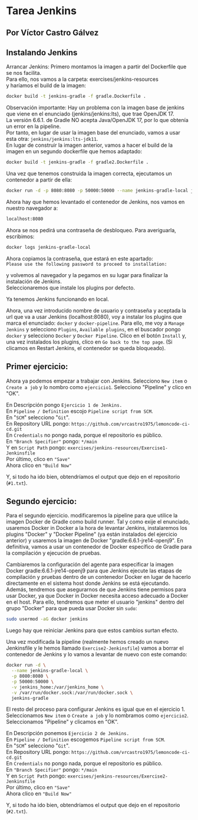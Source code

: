 # **Tarea Jenkins**
## Por Víctor Castro Gálvez

## Instalando Jenkins
Arrancar Jenkins:
Primero montamos la imagen a partir del Dockerfile que se nos facilita.  
Para ello, nos vamos a la carpeta:
exercises/jenkins-resources  
y haríamos el build de la imagen:  
```bash
docker build -t jenkins-gradle -f gradle.Dockerfile .
```
Observación importante:
Hay un problema con la imagen base de jenkins que viene en el enunciado (jenkins/jenkins:lts), que trae OpenJDK 17.  
La versión 6.6.1. de Gradle NO acepta Java/OpenJDK 17, por lo que obtenía un error en la pipeline.  
Por tanto, en lugar de usar la imagen base del enunciado, vamos a usar esta otra: `jenkins/jenkins:lts-jdk11`.  
En lugar de construir la imagen anterior, vamos a hacer el build de la imagen en un segundo dockerfile que hemos adaptado:  

```bash
docker build -t jenkins-gradle -f gradle2.Dockerfile .
```

Una vez que tenemos construida la imagen correcta, ejecutamos un contenedor a partir de ella:  

```bash
docker run -d -p 8080:8080 -p 50000:50000 --name jenkins-gradle-local jenkins-gradle
```

Ahora hay que hemos levantado el contenedor de Jenkins, nos vamos en nuestro navegador a:  
```bash
localhost:8080
```

Ahora se nos pedirá una contraseña de desbloqueo. Para averiguarla, escribimos:  
```bash
docker logs jenkins-gradle-local
```

Ahora copiamos la contraseña, que estará en este apartado:  
`Please use the following password to proceed to installation:`  

y volvemos al navegador y la pegamos en su lugar para finalizar la instalación de Jenkins.  
Seleccionaremos que instale los plugins por defecto.

Ya tenemos Jenkins funcionando en local.  

Ahora, una vez introducido nombre de usuario y contraseña y aceptada la url que va a usar Jenkins (localhost:8080), voy a instalar los plugins que marca el enunciado: `docker` y `docker-pipeline`. Para ello, me voy a `Manage Jenkins` y selecciono `Plugins`, `Available plugins`, en el buscador pongo `docker` y selecciono `Docker` y `Docker Pipeline`. Clico en el botón `Install` y, una vez instalados los plugins, clico en `Go
back to the top page`. (Si clicamos en Restart Jenkins, el contenedor se queda bloqueado).  

## Primer ejercicio:  
Ahora ya podemos empezar a trabajar con Jenkins. Selecciono `New item` o `Create a job` y lo nombro como `ejercicio1`. Selecciono "Pipeline" y clico en "OK".  

En Descripción pongo `Ejercicio 1 de Jenkins.`  
En `Pipeline / Definition` escojo `Pipeline script from SCM`.  
En "`SCM`" selecciono "`Git`".  
En Repository URL pongo: `https://github.com/vrcastro1975/lemoncode-ci-cd.git`  
En `Credentials` no pongo nada, porque el repositorio es público.  
En `"Branch Specifier"` pongo: `*/main`  
Y en `Script Path` pongo: `exercises/jenkins-resources/Exercise1-Jenkinsfile`  
Por último, clico en `"Save"`  
Ahora clico en `"Build Now"`  

Y, si todo ha ido bien, obtendríamos el output que dejo en el repositorio (`#1.txt`).  
  
## Segundo ejercicio:  
Para el segundo ejercicio. modificaremos la pipeline para que utilice la imagen Docker de Gradle como build runner. Tal y como exije el enunciado, usaremos Docker in Docker a la hora de levantar Jenkins, instalaremos los plugins "Docker" y "Docker Pipeline" (ya están instalados del ejercicio anterior) y usaremos la imagen de Docker "gradle:6.6.1-jre14-openj9". En definitiva, vamos a usar un contenedor de Docker específico de Gradle para la compilación y ejecución de pruebas.  

Cambiaremos la configuración del agente para especificar la imagen Docker gradle:6.6.1-jre14-openj9 para que Jenkins ejecute las etapas de compilación y pruebas dentro de un contenedor Docker en lugar de hacerlo directamente en el sistema host donde Jenkins se está ejecutando.  
Además, tendremos que asegurarnos de que Jenkins tiene permisos para usar Docker, ya que Docker in Docker necesita acceso adecuado a Docker en el host. Para ello, tendremos que meter el usuario "jenkins" dentro del grupo "Docker" para que pueda usar Docker sin `sudo`:  
```bash
sudo usermod -aG docker jenkins
```  
Luego hay que reiniciar Jenkins para que estos cambios surtan efecto.  

Una vez modificada la pipeline (realmente hemos creado un nuevo Jenkinsfile y le hemos llamado `Exercise2-Jenkinsfile`) vamos a borrar el contenedor de Jenkins y lo vamos a levantar de nuevo con este comando:  

```bash
docker run -d \
  --name jenkins-gradle-local \
  -p 8080:8080 \
  -p 50000:50000 \
  -v jenkins_home:/var/jenkins_home \
  -v /var/run/docker.sock:/var/run/docker.sock \
  jenkins-gradle
```

El resto del proceso para configurar Jenkins es igual que en el ejercicio 1. Seleccionamos `New item` o `Create a job` y lo nombramos como `ejercicio2`. Seleccionamos "Pipeline" y clicamos en "OK".  

En Descripción ponemos `Ejercicio 2 de Jenkins.`  
En `Pipeline / Definition` escogemos `Pipeline script from SCM`.  
En "`SCM`" selecciono "`Git`".  
En Repository URL pongo: `https://github.com/vrcastro1975/lemoncode-ci-cd.git`  
En `Credentials` no pongo nada, porque el repositorio es público.  
En `"Branch Specifier"` pongo: `*/main`  
Y en `Script Path` pongo: `exercises/jenkins-resources/Exercise2-Jenkinsfile`  
Por último, clico en `"Save"`  
Ahora clico en `"Build Now"`  

Y, si todo ha ido bien, obtendríamos el output que dejo en el repositorio (`#2.txt`).  


